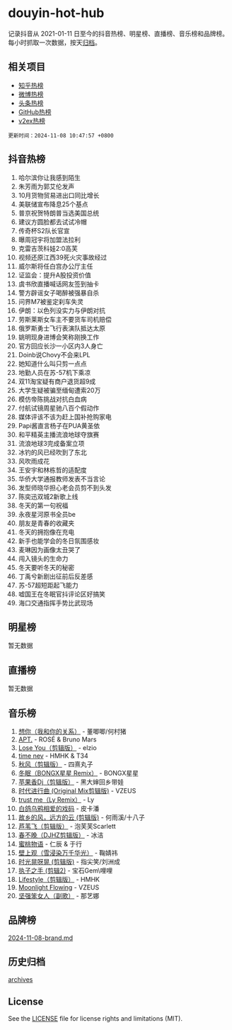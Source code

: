 # douyin-hot-hub

记录抖音从 2021-01-11 日至今的抖音热榜、明星榜、直播榜、音乐榜和品牌榜。每小时抓取一次数据，按天[归档](archives)。

## 相关项目

- [知乎热榜](https://github.com/lonnyzhang423/zhihu-hot-hub)
- [微博热榜](https://github.com/lonnyzhang423/weibo-hot-hub)
- [头条热榜](https://github.com/lonnyzhang423/toutiao-hot-hub)
- [GitHub热榜](https://github.com/lonnyzhang423/github-hot-hub)
- [v2ex热榜](https://github.com/lonnyzhang423/v2ex-hot-hub)


`更新时间：2024-11-08 10:47:57 +0800`

## 抖音热榜

1. 哈尔滨你让我感到陌生
1. 朱芳雨为郭艾伦发声
1. 10月货物贸易进出口同比增长
1. 美联储宣布降息25个基点
1. 普京祝贺特朗普当选美国总统
1. 建议方圆脸都去试试冷帽
1. 传奇杯S2队长官宣
1. 曝周冠宇将加盟法拉利
1. 克雷吉茨科娃2:0高芙
1. 视频还原江西39死火灾事故经过
1. 威尔斯将任白宫办公厅主任
1. 证监会：提升A股投资价值
1. 虞书欣直播喊话网友签到抽卡
1. 警方辟谣女子喝醉被强暴自杀
1. 问界M7被鉴定刹车失灵
1. 伊朗：以色列没实力与伊朗对抗
1. 劳斯莱斯女车主不要货车司机赔偿
1. 俄罗斯勇士飞行表演队抵达太原
1. 姚明现身进博会笑称刚换工作
1. 官方回应长沙一小区内3人身亡
1. Doinb说Chovy不会来LPL
1. 她知道什么叫只剪一点点
1. 地勤人员在苏-57机下乘凉
1. 双11淘宝疑有商户退货超9成
1. 大学生疑被骗至缅甸遭索20万
1. 模仿帝陈挑战对抗白血病
1. 付航试镜周星驰八百个假动作
1. 媒体评该不该为赶上国补抢购家电
1. Papi酱直言杨子在PUA黄圣依
1. 和平精英主播流浪地球夺旗赛
1. 流浪地球3完成备案立项
1. 冰钓的风已经吹到了东北
1. 风吹雨成花
1. 王安宇和林栋哲的适配度
1. 华侨大学通报教师发表不当言论
1. 发型师晓华担心老会员剪不到头发
1. 陈奕迅双城2新歌上线
1. 冬天的第一句祝福
1. 永夜星河原书全员be
1. 朋友是青春的收藏夹
1. 冬天的拥抱像在充电
1. 新手也能学会的冬日氛围感妆
1. 麦琳因为画像太丑哭了
1. 闯入镜头的生命力
1. 冬天要听冬天的秘密
1. 丁禹兮新剧出征前后反差感
1. 苏-57超短距起飞能力
1. 嘘国王在冬眠官抖评论区好搞笑
1. 海口交通指挥手势比武现场

## 明星榜

暂无数据

## 直播榜

暂无数据

## 音乐榜

1. [想你（我和你的关系）](https://sf5-hl-cdn-tos.douyinstatic.com/obj/tos-cn-ve-2774/o8QxhcOBDYYX0zqKCjFVQXZ3RBffnRBQEogitG) - 董唧唧/何村猪
1. [APT.](https://sf5-hl-cdn-tos.douyinstatic.com/obj/tos-cn-ve-2774/oUIcRnUtZBV1JgZtxIMCAiiBSVBSEEOCFfkeMQ) - ROSÉ & Bruno Mars
1. [Lose You（剪辑版）](https://sf5-hl-cdn-tos.douyinstatic.com/obj/tos-cn-ve-2774/og9yxQxAWI86iBNr9ojBFMoWTIvDZZb8HwiGY) - elzio
1. [time nev](https://sf5-hl-cdn-tos.douyinstatic.com/obj/tos-cn-ve-2774/oc6aICzpzBCWrhCvDVi2AZmQLt0gIBxfMEfd6i) - HMHK & T34
1. [秋风（剪辑版）](https://sf6-cdn-tos.douyinstatic.com/obj/tos-cn-ve-2774/ocGaU84LfAfzMd2wbXdQFpCGhBiXg82JNMRRie) - 四熹丸子
1. [冬眠（BONGX星星 Remix）](https://sf5-hl-cdn-tos.douyinstatic.com/obj/tos-cn-ve-2774/oMCfFFoE3LwQ7agAgOIG4ieExqkeAsxNBEkLdz) - BONGX星星
1. [苹果香Dj（剪辑版）](https://sf5-hl-cdn-tos.douyinstatic.com/obj/tos-cn-ve-2774/oEeIEQbYGAOspCTRAIeYF4Ok8LgZ8NBaRe4ztR) - 黑大婶回乡带娃
1. [时代进行曲 (Original Mix剪辑版)](https://sf3-cdn-tos.douyinstatic.com/obj/tos-cn-ve-2774/oYrssziLdrtiW6cKABM8n5Vfc2xwXiIBInoAkn) - VZEUS
1. [trust me（Ly Remix）](https://sf5-hl-cdn-tos.douyinstatic.com/obj/tos-cn-ve-2774/oUo1M8fz5AfmMSExABQQKFE0eCMWgsiccfqrMA) - Ly
1. [白鸽乌鸦相爱的戏码](https://sf5-hl-cdn-tos.douyinstatic.com/obj/tos-cn-ve-2774/oMVVEf6eDAOmFtNtCsEqKpIorBDM8Nkg6TZRqC) - 皮卡潘
1. [故乡的风，远方的云 (剪辑版)](https://sf5-hl-cdn-tos.douyinstatic.com/obj/tos-cn-ve-2774/ooPEdiZMrAAWisczq1WXoZYGU6GxII2UUBvYI) - 何雨溪/十八子
1. [芦苇飞（剪辑版）](https://sf5-hl-cdn-tos.douyinstatic.com/obj/tos-cn-ve-2774/ok3IaChjEFFoK3FAMzXDEgfpeE6Al3Nv2BnfCW) - 泡芙芙Scarlett
1. [春不晚（DJHZ剪辑版）](https://sf5-hl-cdn-tos.douyinstatic.com/obj/tos-cn-ve-2774/osEZa7YZ6wNo9QDABgfGFaCQKRQTNafsBJDnKt) - 冰洁
1. [蜜桃物语](https://sf5-hl-cdn-tos.douyinstatic.com/obj/tos-cn-ve-2774/oIhOSCZtIACtYU4XQkngiW9kCBfVD1Fz9IYeqL) - 仁辰 & 于行
1. [壁上观（雪浸染万千华光）](https://sf5-hl-cdn-tos.douyinstatic.com/obj/tos-cn-ve-2774/ocIizBMxWi8vA8UdAMIYdYCjgBB5Z3WZWxrvY) - 鞠婧祎
1. [时光晃呀晃 (剪辑版)](https://sf5-hl-cdn-tos.douyinstatic.com/obj/tos-cn-ve-2774/o8ACeQem3gwI1x3GIYGAfKG0LJebKFRJDwRwyW) - 指尖笑/刘洲成
1. [执子之手 (剪辑2)](https://sf6-cdn-tos.douyinstatic.com/obj/tos-cn-ve-2774/oUoZLQjCc31XzqsBnBQUNgeKtYPBcgbFDwtfcu) - 宝石Gem\哩哩
1. [Lifestyle（剪辑版）](https://sf5-hl-cdn-tos.douyinstatic.com/obj/tos-cn-ve-2774/owfqGgjwG3V5lCLaAIezFMeg3LtuKNBaZKgzPV) - HMHK
1. [Moonlight Flowing](https://sf5-hl-cdn-tos.douyinstatic.com/obj/tos-cn-ve-2774/oopZsCtRnQgOhEYmv9FfBBgwmeaQmWQQZED9tN) - VZEUS
1. [坚强笨女人（副歌）](https://sf5-hl-cdn-tos.douyinstatic.com/obj/tos-cn-ve-2774/ospNInQiZvGWyBVg5zkNsAMct5uJIg1CrZiPL) - 那艺娜

## 品牌榜

[2024-11-08-brand.md](archives/2024-11-08-brand.md)

## 历史归档

[archives](archives)

## License

See the [LICENSE](LICENSE) file for license rights and limitations (MIT).
